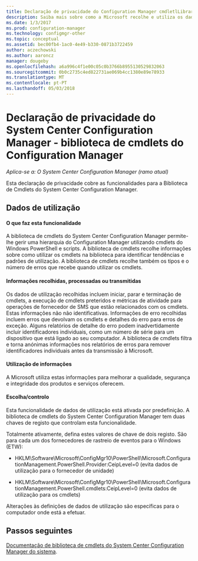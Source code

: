 ```yaml
---
title: Declaração de privacidade do Configuration Manager cmdletlLibrary
description: Saiba mais sobre como a Microsoft recolhe e utiliza os dados relacionados com a biblioteca de cmdlets do System Center Configuration Manager.
ms.date: 1/3/2017
ms.prod: configuration-manager
ms.technology: configmgr-other
ms.topic: conceptual
ms.assetid: bec00fb4-1ac0-4e49-b330-0871b3722459
author: aczechowski
ms.author: aaroncz
manager: dougeby
ms.openlocfilehash: a6a996c4f1e00c05c0b3766b8955130529832063
ms.sourcegitcommit: 0b0c2735c4ed822731ae069b4cc1380e89e78933
ms.translationtype: MT
ms.contentlocale: pt-PT
ms.lasthandoff: 05/03/2018
---
```

# <a name="system-center-configuration-manager-privacy-statement---configuration-manager-cmdlet-library"></a>Declaração de privacidade do System Center Configuration Manager - biblioteca de cmdlets do Configuration Manager

*Aplica-se a: O System Center Configuration Manager (ramo atual)*

Esta declaração de privacidade cobre as funcionalidades para a Biblioteca de Cmdlets do System Center Configuration Manager.  

## <a name="usage-data"></a>Dados de utilização  

#### <a name="what-this-feature-does"></a>O que faz esta funcionalidade   

A biblioteca de cmdlets do System Center Configuration Manager permite-lhe gerir uma hierarquia do Configuration Manager utilizando cmdlets do Windows PowerShell e scripts. A biblioteca de cmdlets recolhe informações sobre como utilizar os cmdlets na biblioteca para identificar tendências e padrões de utilização. A biblioteca de cmdlets recolhe também os tipos e o número de erros que recebe quando utilizar os cmdlets.  

#### <a name="information-collected-processed-or-transmitted"></a>Informações recolhidas, processadas ou transmitidas
   
Os dados de utilização recolhidas incluem iniciar, parar e terminação de cmdlets, a execução de cmdlets preteridos e métricas de atividade para operações de fornecedor de SMS que estão relacionados com os cmdlets. Estas informações não não identificativas. Informações de erro recolhidas incluem erros que devolvam os cmdlets e detalhes do erro para erros de exceção. Alguns relatórios de detalhe do erro podem inadvertidamente incluir identificadores individuais, como um número de série para um dispositivo que está ligado ao seu computador. A biblioteca de cmdlets filtra e torna anónimas informações nos relatórios de erros para remover identificadores individuais antes da transmissão à Microsoft.  

#### <a name="use-of-information"></a>Utilização de informações
   
A Microsoft utiliza estas informações para melhorar a qualidade, segurança e integridade dos produtos e serviços oferecem.  

#### <a name="choicecontrol"></a>Escolha/controlo   

Esta funcionalidade de dados de utilização está ativada por predefinição. A biblioteca de cmdlets do System Center Configuration Manager tem duas chaves de registo que controlam esta funcionalidade.  

 Totalmente ativamente, defina estes valores de chave de dois registo. São para cada um dos fornecedores de rastreio de eventos para o Windows (ETW):  

-   HKLM\Software\Microsoft\ConfigMgr10\PowerShell\Microsoft.ConfigurationManagement.PowerShell.Provider:CeipLevel=0 (evita dados de utilização para o fornecedor de unidade)  

-   HKLM\Software\Microsoft\ConfigMgr10\PowerShell\Microsoft.ConfigurationManagement.PowerShell.cmdlets:CeipLevel=0 (evita dados de utilização para os cmdlets)  

 Alterações às definições de dados de utilização são específicas para o computador onde está a efetuar.  


## <a name="next-steps"></a>Passos seguintes

[Documentação de biblioteca de cmdlets do System Center Configuration Manager do sistema](https://docs.microsoft.com/powershell/sccm/configurationmanager/).   
